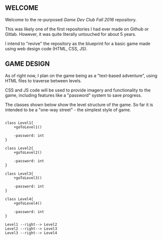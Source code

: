 ## WELCOME

Welcome to the re-purposed *Game Dev Club Fall 2016* repository.

This was likely one of the first repositories I had ever made on Github or Gitlab.
However, it was quite literally untouched for about 5 years.

I intend to "revive" the repository as the blueprint for a basic game made
using web design code (HTML, CSS, JS).

## GAME DESIGN

As of right now, I plan on the game being as a "text-based adventure", using HTML files to traverse between levels.

CSS and JS code will be used to provide imagery and functionality
to the game, including features like a "password" system to save
progress.

The classes shown below show the level structure of the game.
So far it is intended to be a "one-way street" - the simplest
style of game.

```plantuml

class Level1{
    +goToLevel1()
    
    -password: int
}

class Level2{
    +goToLevel2()

    -password: int
}

class Level3{
    +goToLevel3()

    -password: int
}

class Level4{
    +goToLevel4()

    -password: int
}

Level1 --right--> Level2
Level2 --right--> Level3
Level3 --right--> Level4
```